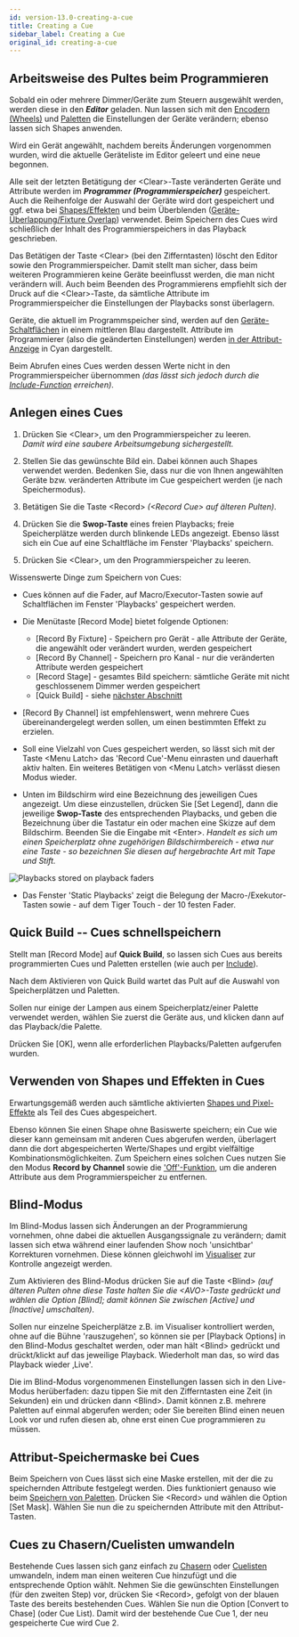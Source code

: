 ```yaml
---
id: version-13.0-creating-a-cue
title: Creating a Cue
sidebar_label: Creating a Cue
original_id: creating-a-cue
---
```


Arbeitsweise des Pultes beim Programmieren
------------------------------------------
Sobald ein oder mehrere Dimmer/Geräte zum Steuern ausgewählt werden,
werden diese in den ***Editor*** geladen. Nun lassen sich mit den [Encodern (Wheels)](../controlling-fixtures/using-the-select-buttons-and-wheels.md#changing-attributes-using-the-wheels) und
[Paletten](../palettes.md) die Einstellungen der Geräte verändern; ebenso lassen sich
Shapes anwenden.

Wird ein Gerät angewählt, nachdem bereits Änderungen vorgenom­men
wurden, wird die aktuelle Geräteliste im Editor geleert und eine neue begonnen.

Alle seit der letzten Betätigung der \<Clear\>-Taste veränderten Geräte
und Attribute werden im ***Programmer (Programmierspeicher)*** gespeichert. 
Auch die Reihenfolge der Auswahl der Geräte wird dort gespeichert und ggf. etwa
bei [Shapes/Effekten](../effects.md) und beim Überblenden ([Geräte-Überlappung/Fixture Overlap](cue-timing.md#setting-fade-times-and-overlap-for-a-cue)) verwendet. 
Beim Speichern des Cues wird schließlich der Inhalt des Programmierspeichers 
in das Playback geschrieben.

Das Betätigen der Taste \<Clear\> (bei den Zifferntasten) löscht den
Editor sowie den Programmierspeicher. Damit stellt man sicher, dass beim
weiteren Programmieren keine Geräte beeinflusst werden, die man nicht
verändern will. Auch beim Beenden des Programmierens empfiehlt sich der
Druck auf die \<Clear\>-Taste, da sämtliche Attribute im
Programmierspeicher die Einstellungen der Playbacks sonst überlagern.

Geräte, die aktuell im Programmspeicher sind, werden auf den
[Geräte-Schaltflächen](../controlling-fixtures/using-the-select-buttons-and-wheels.md#selecting-fixtures-and-dimmers-for-control) in einem mittleren Blau dargestellt. Attribute im
Programmierer (also die geänderten Einstellungen) werden [in der Attribut-Anzeige](../controlling-fixtures/using-the-select-buttons-and-wheels.md#attribute-wheel-display)
in Cyan dargestellt.

Beim Abrufen eines Cues werden dessen Werte nicht in den
Programmierspeicher übernommen *(das lässt sich jedoch durch die
[Include-Function](editing-cues.md#using-parts-of-existing-cues-the-include-function) erreichen)*.


Anlegen eines Cues
------------------

[](https://youtu.be/X5g6DMVwlZU?t=20 "Creating a Cue")

1. Drücken Sie \<Clear\>, um den Programmierspeicher zu leeren.\
*Damit wird eine saubere Arbeitsumgebung sichergestellt.*

2. Stellen Sie das gewünschte Bild ein. Dabei können auch Shapes
verwendet werden. Bedenken Sie, dass nur die von Ihnen angewählten
Geräte bzw. veränderten Attribute im Cue gespeichert werden (je nach
Speichermodus).

3. Betätigen Sie die Taste \<Record\> *(\<Record Cue\> auf älteren Pulten)*.

4. Drücken Sie die **Swop-Taste** eines freien Playbacks; freie
Speicherplätze werden durch blinkende LEDs angezeigt. Ebenso lässt
sich ein Cue auf eine Schaltfläche im Fenster 'Playbacks' speichern.

5. Drücken Sie \<Clear\>, um den Programmierspeicher zu leeren.

Wissenswerte Dinge zum Speichern von Cues:

-   Cues können auf die Fader, auf Macro/Executor-Tasten sowie auf 
Schaltflächen im Fenster 'Playbacks' gespeichert werden.

-   Die Menütaste \[Record Mode\] bietet folgende Optionen:
    -   \[Record By Fixture\] - Speichern pro Gerät - alle Attribute 
	der Geräte, die angewählt oder verändert wurden, werden gespeichert
    -   \[Record By Channel\] - Speichern pro Kanal - nur die veränderten 
	Attribute werden gespeichert
    -   \[Record Stage\] - gesamtes Bild speichern: sämtliche
    Geräte mit nicht geschlossenem Dimmer werden gespeichert
    -   \[Quick Build\] - siehe [nächster Abschnitt](#quick-build-cues)

-   \[Record By Channel\] ist empfehlenswert, wenn mehrere Cues
    übereinandergelegt werden sollen, um einen bestimmten Effekt zu
    erzielen.

-   Soll eine Vielzahl von Cues gespeichert werden, so lässt sich mit
    der Taste \<Menu Latch\> das 'Record Cue'-Menu einrasten und dauerhaft
    aktiv halten. Ein weiteres Betätigen von \<Menu Latch\> verlässt
    diesen Modus wieder.

-   Unten im Bildschirm wird eine Bezeichnung des jeweiligen Cues
    angezeigt. Um diese einzustellen, drücken Sie \[Set Legend\], dann
    die jeweilige **Swop-Taste** des entsprechenden Playbacks, und geben
    die Bezeichnung über die Tastatur ein oder machen eine Skizze auf dem 
	Bildschirm. Beenden Sie die Eingabe mit \<Enter\>. *Handelt es sich um 
	einen Speicherplatz ohne zugehörigen Bildschirmbereich - etwa nur eine 
	Taste - so bezeichnen Sie diesen auf hergebrachte Art mit Tape und Stift.*

![Playbacks stored on playback faders](/docs/images/Playbacks-stored-on-playback-faders.png)

-   Das Fenster 'Static Playbacks' zeigt die Belegung der
    Macro-/Exekutor-Tasten sowie - auf dem Tiger Touch - der 10 festen
    Fader.

Quick Build -- Cues schnellspeichern
------------------------------------

Stellt man \[Record Mode\] auf **Quick Build**, so lassen sich Cues aus
bereits programmierten Cues und Paletten erstellen (wie auch per
[Include](editing-cues.md#using-parts-of-existing-cues-the-include-function)).

Nach dem Aktivieren von Quick Build wartet das Pult auf die Auswahl von
Speicherplätzen und Paletten.

Sollen nur einige der Lampen aus einem Speicherplatz/einer Palette
verwendet werden, wählen Sie zuerst die Geräte aus, und klicken dann auf
das Playback/die Palette.

Drücken Sie \[OK\], wenn alle erforderlichen Playbacks/Paletten
aufgerufen wurden.

Verwenden von Shapes und Effekten in Cues
----------------------------

Erwartungsgemäß werden auch sämtliche aktivierten [Shapes und Pixel-Effekte](../effects.md)
als Teil des Cues abgespeichert. 

Ebenso können Sie einen Shape ohne Basiswerte speichern; ein Cue wie
dieser kann gemeinsam mit anderen Cues abgerufen werden, überlagert dann
die dort abgespeicherten Werte/Shapes und ergibt vielfältige
Kombinationsmöglichkeiten. Zum Speichern eines solchen Cues nutzen Sie
den Modus **Record by Channel** sowie die ['Off'-Funktion](editing-cues.md#removing-attributes-from-cues-using-off), um die anderen
Attribute aus dem Programmierspeicher zu entfernen.

Blind-Modus
-----------

Im Blind-Modus lassen sich Änderungen an der Programmierung vornehmen,
ohne dabei die aktuellen Ausgangssignale zu verändern; damit lassen sich
etwa während einer laufenden Show noch 'unsichtbar' Korrekturen
vornehmen. Diese können gleichwohl im [Visualiser](../capture-visualiser.md) zur Kontrolle angezeigt werden.

Zum Aktivieren des Blind-Modus drücken Sie auf die Taste \<Blind\> *(auf
älteren Pulten ohne diese Taste halten Sie die \<AVO\>-Taste gedrückt
und wählen die Option \[Blind\]; damit können Sie zwischen \[Active\]
und \[Inactive\] umschalten)*.

Sollen nur einzelne Speicherplätze z.B. im Visualiser kontrolliert
werden, ohne auf die Bühne 'rauszugehen', so können sie per \[Playback
Options\] in den Blind-Modus geschaltet werden, oder man hält \<Blind\>
gedrückt und drückt/klickt auf das jeweilige Playback. Wiederholt man
das, so wird das Playback wieder ‚Live'.

Die im Blind-Modus vorgenommenen Einstellungen lassen sich in den
Live-Modus herüberfaden: dazu tippen Sie mit den Zifferntasten eine Zeit
(in Sekunden) ein und drücken dann \<Blind\>. Damit können z.B. mehrere
Paletten auf einmal abgerufen werden; oder Sie bereiten Blind einen
neuen Look vor und rufen diesen ab, ohne erst einen Cue programmieren zu
müssen.

Attribut-Speichermaske bei Cues
-------------------------------

Beim Speichern von Cues lässt sich eine Maske erstellen, mit der die zu
speichernden Attribute festgelegt werden. Dies funktioniert genauso wie 
beim [Speichern von Paletten](../palettes/creating-palettes.md#storing-a-palette).
Drücken Sie \<Record\> und wählen die Option \[Set Mask\]. Wählen Sie 
nun die zu speichernden Attribute mit den Attribut-Tasten.

Cues zu Chasern/Cuelisten umwandeln
-----------------------------------

Bestehende Cues lassen sich ganz einfach zu [Chasern](../chases.md) oder
[Cuelisten](../cue-lists.md) umwandeln, indem man einen weiteren Cue 
hinzufügt und die entsprechende Option wählt. Nehmen Sie die gewünschten
Einstellungen (für den zweiten Step) vor, drücken Sie \<Record\>, gefolgt 
von der blauen Taste des bereits bestehenden Cues. Wählen Sie nun die Option 
\[Convert to Chase\] (oder Cue List). Damit wird der bestehende Cue 
Cue 1, der neu gespeicherte Cue wird Cue 2.
